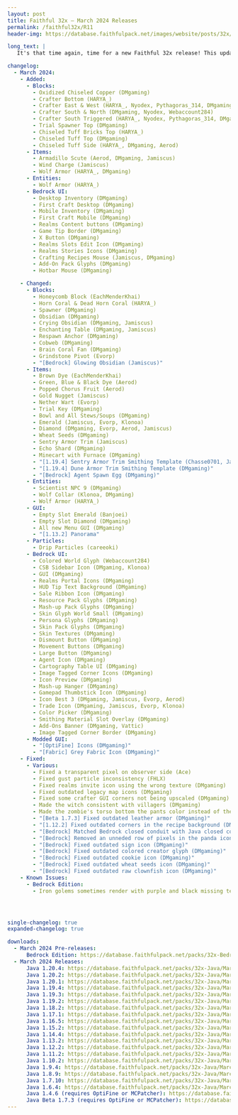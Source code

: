 ```yaml
---
layout: post
title: Faithful 32x – March 2024 Releases
permalink: /faithful32x/R11
header-img: https://database.faithfulpack.net/images/website/posts/32x/R11.jpg

long_text: |
   It's that time again, time for a new Faithful 32x release! This update adds more support for experimental 1.21 textures, with the wolf armor, armadillo scute, wind charge, and more. This release also gives a much-needed revamp for tons of textures, from less-seen textures like popped chorus fruit and minecart with furnace to iconic textures like the diamond and emerald. Included with all of this is also a whole bunch of new Bedrock UI and a few fixes. We hope you enjoy the update!

changelog:
  - March 2024:
    - Added:
      - Blocks:
        - Oxidized Chiseled Copper (DMgaming)
        - Crafter Bottom (HARYA_)
        - Crafter East & West (HARYA_, Nyodex, Pythagoras_314, DMgaming, Webaccount284)
        - Crafter South & North (DMgaming, Nyodex, Webaccount284)
        - Crafter South Triggered (HARYA_, Nyodex, Pythagoras_314, DMgaming, Webaccount284, DMgaming)
        - Trial Spawner Top (DMgaming)
        - Chiseled Tuff Bricks Top (HARYA_)
        - Chiseled Tuff Top (DMgaming)
        - Chiseled Tuff Side (HARYA_, DMgaming, Aerod)
      - Items:
        - Armadillo Scute (Aerod, DMgaming, Jamiscus)
        - Wind Charge (Jamiscus)
        - Wolf Armor (HARYA_, DMgaming)
      - Entities: 
        - Wolf Armor (HARYA_)
      - Bedrock UI: 
        - Desktop Inventory (DMgaming)
        - First Craft Desktop (DMgaming)
        - Mobile Inventory (DMgaming)
        - First Craft Mobile (DMgaming)
        - Realms Content buttons (DMgaming)
        - Game Tip Border (DMgaming)
        - X Button (DMgaming)
        - Realms Slots Edit Icon (DMgaming)
        - Realms Stories Icons (DMgaming)
        - Crafting Recipes Mouse (Jamiscus, DMgaming)
        - Add-On Pack Glyphs (DMgaming)
        - Hotbar Mouse (DMgaming)

    - Changed:
      - Blocks:
        - Honeycomb Block (EachMenderKhai)
        - Horn Coral & Dead Horn Coral (HARYA_)
        - Spawner (DMgaming)
        - Obsidian (DMgaming)
        - Crying Obsidian (DMgaming, Jamiscus)
        - Enchanting Table (DMgaming, Jamiscus)
        - Respawn Anchor (DMgaming)
        - Cobweb (DMgaming)
        - Brain Coral Fan (DMgaming)
        - Grindstone Pivot (Evorp)
        - "[Bedrock] Glowing Obsidian (Jamiscus)"
      - Items:
        - Brown Dye (EachMenderKhai)
        - Green, Blue & Black Dye (Aerod)
        - Popped Chorus Fruit (Aerod)
        - Gold Nugget (Jamiscus)
        - Nether Wart (Evorp)
        - Trial Key (DMgaming)
        - Bowl and All Stews/Soups (DMgaming)
        - Emerald (Jamiscus, Evorp, Klonoa)
        - Diamond (DMgaming, Evorp, Aerod, Jamiscus)
        - Wheat Seeds (DMgaming)
        - Sentry Armor Trim (Jamiscus)
        - Echo Shard (DMgaming)
        - Minecart with Furnace (DMgaming)
        - "[1.19.4] Sentry Armor Trim Smithing Template (Chasse0701, Jamiscus)"
        - "[1.19.4] Dune Armor Trim Smithing Template (DMgaming)"
        - "[Bedrock] Agent Spawn Egg (DMgaming)"
      - Entities:
        - Scientist NPC 9 (DMgaming)
        - Wolf Collar (Klonoa, DMgaming)
        - Wolf Armor (HARYA_)
      - GUI:
        - Empty Slot Emerald (Banjoei)
        - Empty Slot Diamond (DMgaming)
        - All new Menu GUI (DMgaming)
        - "[1.13.2] Panorama"
      - Particles:
        - Drip Particles (careeoki)
      - Bedrock UI:
        - Colored World Glyph (Webaccount284)
        - CSB Sidebar Icon (DMgaming, Klonoa)
        - GUI (DMgaming)
        - Realms Portal Icons (DMgaming)
        - HUD Tip Text Background (DMgaming)
        - Sale Ribbon Icon (DMgaming)
        - Resource Pack Glyphs (DMgaming)
        - Mash-up Pack Glyphs (DMgaming)
        - Skin Glyph World Small (DMgaming)
        - Persona Glyphs (DMgaming)
        - Skin Pack Glyphs (DMgaming)
        - Skin Textures (DMgaming)
        - Dismount Button (DMgaming)
        - Movement Buttons (DMgaming)
        - Large Button (DMgaming)
        - Agent Icon (DMgaming)
        - Cartography Table UI (DMgaming)
        - Image Tagged Corner Icons (DMgaming)
        - Icon Preview (DMgaming)
        - Mash-up Hanger (DMgaming)
        - Gamepad Thumbstick Icon (DMgaming)
        - Icon Best 3 (DMgaming, Jamiscus, Evorp, Aerod)
        - Trade Icon (DMgaming, Jamiscus, Evorp, Klonoa)
        - Color Picker (DMgaming)
        - Smithing Material Slot Overlay (DMgaming)
        - Add-Ons Banner (DMgaming, Vattic)
        - Image Tagged Corner Border (DMgaming)
      - Modded GUI:
        - "[OptiFine] Icons (DMgaming)"
        - "[Fabric] Grey Fabric Icon (DMgaming)"
    - Fixed:
      - Various:
        - Fixed a transparent pixel on observer side (Ace)
        - Fixed gust particle inconsistency (FHLX)
        - Fixed realms invite icon using the wrong texture (DMgaming)
        - Fixed outdated legacy map icons (DMgaming)
        - Fixed some crafter GUI corners not being upscaled (DMgaming)
        - Made the witch consistent with villagers (DMgaming)
        - Made the zombie's torso bottom the pants color instead of the shirt color (Webaccount284)
        - "[Beta 1.7.3] Fixed outdated leather armor (DMgaming)"
        - "[1.12.2] Fixed outdated corners in the recipe background (DMgaming)"
        - "[Bedrock] Matched Bedrock closed conduit with Java closed conduit (DMgaming)"
        - "[Bedrock] Removed an unneded row of pixels in the panda icon (DMgaming)"
        - "[Bedrock] Fixed outdated sign icon (DMgaming)"
        - "[Bedrock] Fixed outdated colored creator glyph (DMgaming)"
        - "[Bedrock] Fixed outdated cookie icon (DMgaming)"
        - "[Bedrock] Fixed outdated wheat seeds icon (DMgaming)"
        - "[Bedrock] Fixed outdated raw clownfish icon (DMgaming)"
    - Known Issues:
      - Bedrock Edition:
        - Iron golems sometimes render with purple and black missing textures. There is currently no known desirable fix for this. If this issue happens to you, rename the file extension from .mcpack to .zip, unzip the pack and use it as a folder.




single-changelog: true
expanded-changelog: true

downloads:
  - March 2024 Pre-releases:
      Bedrock Edition: https://database.faithfulpack.net/packs/32x-Bedrock/March%202024/Faithful%2032x%20-%201.20.mcpack
  - March 2024 Releases: 
      Java 1.20.4: https://database.faithfulpack.net/packs/32x-Java/March%202024/Faithful%2032x%20-%201.20.4.zip
      Java 1.20.2: https://database.faithfulpack.net/packs/32x-Java/March%202024/Faithful%2032x%20-%201.20.2.zip
      Java 1.20.1: https://database.faithfulpack.net/packs/32x-Java/March%202024/Faithful%2032x%20-%201.20.1.zip
      Java 1.19.4: https://database.faithfulpack.net/packs/32x-Java/March%202024/Faithful%2032x%20-%201.19.4.zip
      Java 1.19.3: https://database.faithfulpack.net/packs/32x-Java/March%202024/Faithful%2032x%20-%201.19.3.zip
      Java 1.19.2: https://database.faithfulpack.net/packs/32x-Java/March%202024/Faithful%2032x%20-%201.19.2.zip
      Java 1.18.2: https://database.faithfulpack.net/packs/32x-Java/March%202024/Faithful%2032x%20-%201.18.2.zip
      Java 1.17.1: https://database.faithfulpack.net/packs/32x-Java/March%202024/Faithful%2032x%20-%201.17.1.zip
      Java 1.16.5: https://database.faithfulpack.net/packs/32x-Java/March%202024/Faithful%2032x%20-%201.16.5.zip
      Java 1.15.2: https://database.faithfulpack.net/packs/32x-Java/March%202024/Faithful%2032x%20-%201.15.2.zip
      Java 1.14.4: https://database.faithfulpack.net/packs/32x-Java/March%202024/Faithful%2032x%20-%201.14.4.zip
      Java 1.13.2: https://database.faithfulpack.net/packs/32x-Java/March%202024/Faithful%2032x%20-%201.13.2.zip
      Java 1.12.2: https://database.faithfulpack.net/packs/32x-Java/March%202024/Faithful%2032x%20-%201.12.2.zip
      Java 1.11.2: https://database.faithfulpack.net/packs/32x-Java/March%202024/Faithful%2032x%20-%201.11.2.zip
      Java 1.10.2: https://database.faithfulpack.net/packs/32x-Java/March%202024/Faithful%2032x%20-%201.10.2.zip
      Java 1.9.4: https://database.faithfulpack.net/packs/32x-Java/March%202024/Faithful%2032x%20-%201.9.4.zip
      Java 1.8.9: https://database.faithfulpack.net/packs/32x-Java/March%202024/Faithful%2032x%20-%201.8.9.zip
      Java 1.7.10: https://database.faithfulpack.net/packs/32x-Java/March%202024/Faithful%2032x%20-%201.7.10.zip
      Java 1.6.4: https://database.faithfulpack.net/packs/32x-Java/March%202024/Faithful%2032x%20-%201.6.4.zip
      Java 1.4.6 (requires OptiFine or MCPatcher): https://database.faithfulpack.net/packs/32x-Java/March%202024/Faithful%2032x%20-%201.4.6.zip
      Java Beta 1.7.3 (requires OptiFine or MCPatcher): https://database.faithfulpack.net/packs/32x-Java/March%202024/Faithful%2032x%20-%20b1.7.3.zip
---
```

